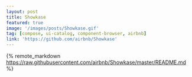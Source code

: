 ```yaml
---
layout: post
title: Showkase
featured: true
image: '/images/posts/Showkase.gif'
tag: [compose, ui-catalog, component-browser, airbnb]
link: 'https://github.com/airbnb/Showkase'
---
```


{% remote_markdown https://raw.githubusercontent.com/airbnb/Showkase/master/README.md %}